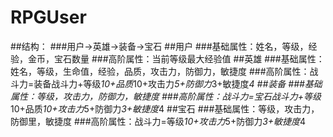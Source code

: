 # RPGUser
##结构：
###用户->英雄->装备->宝石
##用户
###基础属性：姓名，等级，经验，金币，宝石数量
###高阶属性：当前等级最大经验值
##英雄
###基础属性：姓名，等级，生命值，经验，品质，攻击力，防御力，敏捷度
###高阶属性：战斗力=装备战斗力+等级*10+品质*10+攻击力*5+防御力*3+敏捷度*4
##装备
###基础属性：等级，攻击力，防御力，敏捷度
###高阶属性：战斗力=宝石战斗力+等级*10+品质*10+攻击力*5+防御力*3+敏捷度*4
##宝石
###基础属性：等级，攻击力，防御里，敏捷度
###高阶属性：战斗力=等级*10+攻击力*5+防御力*3+敏捷度*4